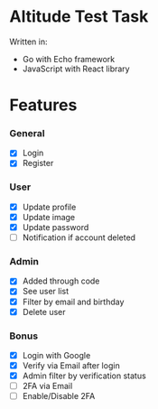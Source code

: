# Altitude Test Task

Written in:
- Go with Echo framework
- JavaScript with React library

# Features

### General
- [x] Login
- [x] Register

###  User
- [x] Update profile
- [x] Update image
- [x] Update password
- [ ] Notification if account deleted

### Admin
- [x] Added through code
- [x] See user list
- [x] Filter by email and birthday
- [x] Delete user

### Bonus
- [x] Login with Google
- [x] Verify via Email after login
- [x] Admin filter by verification status
- [ ] 2FA via Email
- [ ] Enable/Disable 2FA
